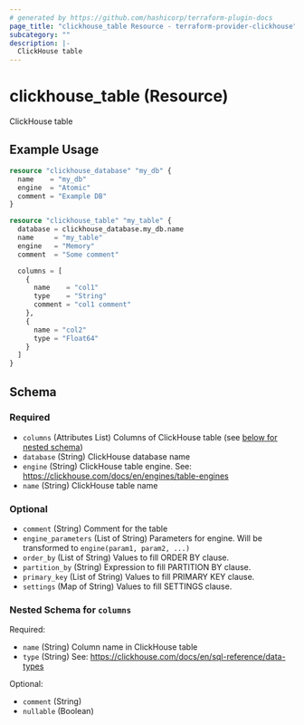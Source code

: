 ```yaml
---
# generated by https://github.com/hashicorp/terraform-plugin-docs
page_title: "clickhouse_table Resource - terraform-provider-clickhouse"
subcategory: ""
description: |-
  ClickHouse table
---
```


# clickhouse_table (Resource)

ClickHouse table

## Example Usage

```terraform
resource "clickhouse_database" "my_db" {
  name    = "my_db"
  engine  = "Atomic"
  comment = "Example DB"
}

resource "clickhouse_table" "my_table" {
  database = clickhouse_database.my_db.name
  name     = "my_table"
  engine   = "Memory"
  comment  = "Some comment"

  columns = [
    {
      name    = "col1"
      type    = "String"
      comment = "col1 comment"
    },
    {
      name = "col2"
      type = "Float64"
    }
  ]
}
```

<!-- schema generated by tfplugindocs -->
## Schema

### Required

- `columns` (Attributes List) Columns of ClickHouse table (see [below for nested schema](#nestedatt--columns))
- `database` (String) ClickHouse database name
- `engine` (String) ClickHouse table engine. See: https://clickhouse.com/docs/en/engines/table-engines
- `name` (String) ClickHouse table name

### Optional

- `comment` (String) Comment for the table
- `engine_parameters` (List of String) Parameters for engine. Will be transformed to `engine(param1, param2, ...)`
- `order_by` (List of String) Values to fill ORDER BY clause.
- `partition_by` (String) Expression to fill PARTITION BY clause.
- `primary_key` (List of String) Values to fill PRIMARY KEY clause.
- `settings` (Map of String) Values to fill SETTINGS clause.

<a id="nestedatt--columns"></a>
### Nested Schema for `columns`

Required:

- `name` (String) Column name in ClickHouse table
- `type` (String) See: https://clickhouse.com/docs/en/sql-reference/data-types

Optional:

- `comment` (String)
- `nullable` (Boolean)
